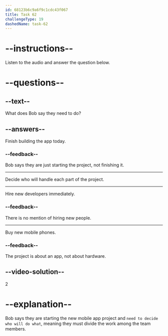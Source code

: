```yaml
---
id: 68123b6c9a6f9c1cdc43f067
title: Task 62
challengeType: 19
dashedName: task-62
---
```


<!-- (Audio) Bob: As we start the new mobile app project, we need to decide who will do what. -->

# --instructions--

Listen to the audio and answer the question below.

# --questions--

## --text--

What does Bob say they need to do?

## --answers--

Finish building the app today.

### --feedback--

Bob says they are just starting the project, not finishing it.

---

Decide who will handle each part of the project.

---

Hire new developers immediately.

### --feedback--

There is no mention of hiring new people.

---

Buy new mobile phones.

### --feedback--

The project is about an app, not about hardware.

## --video-solution--

2

# --explanation--

Bob says they are starting the new mobile app project and `need to decide who will do what`, meaning they must divide the work among the team members.
